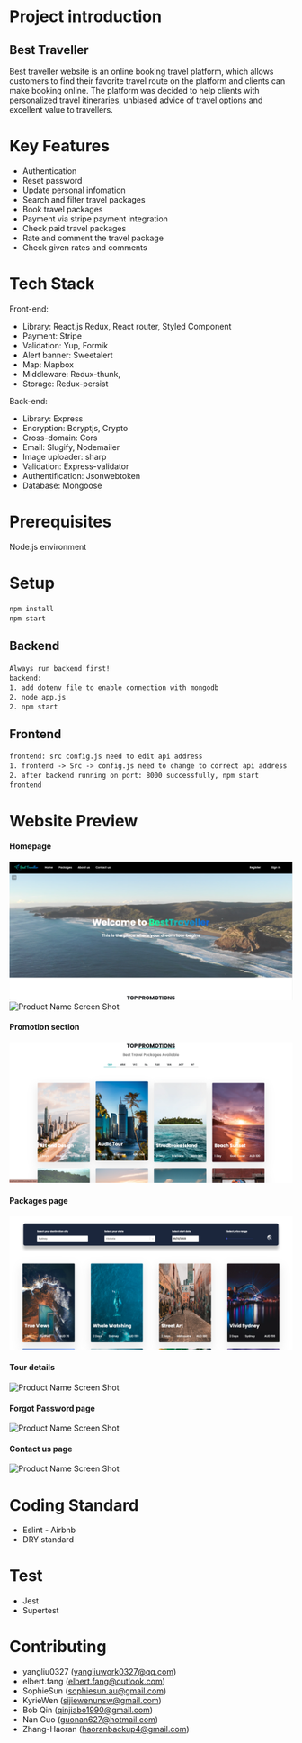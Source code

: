 # Project introduction

## Best Traveller

Best traveller website is an online booking travel platform, which allows customers to find their favorite travel route on the platform and clients can make booking online. The platform was decided to help clients with personalized travel itineraries, unbiased advice of travel options and excellent value to travellers.

# Key Features

- Authentication
- Reset password
- Update personal infomation
- Search and filter travel packages
- Book travel packages
- Payment via stripe payment integration
- Check paid travel packages
- Rate and comment the travel package
- Check given rates and comments

# Tech Stack

Front-end:

- Library: React.js Redux, React router, Styled Component
- Payment: Stripe
- Validation: Yup, Formik
- Alert banner: Sweetalert
- Map: Mapbox
- Middleware: Redux-thunk,
- Storage: Redux-persist

Back-end:

- Library: Express
- Encryption: Bcryptjs, Crypto
- Cross-domain: Cors
- Email: Slugify, Nodemailer
- Image uploader: sharp
- Validation: Express-validator
- Authentification: Jsonwebtoken
- Database: Mongoose


# Prerequisites

Node.js environment

# Setup

`npm install` </br>
`npm start` </br>

## Backend
`Always run backend first!` </br> 
`backend:` </br>
`1. add dotenv file to enable connection with mongodb` </br> 
`2. node app.js` </br> 
`2. npm start` </br> 

## Frontend
`frontend: src config.js need to edit api address` </br>
`1. frontend -> Src -> config.js need to change to correct api address` </br>
`2. after backend running on port: 8000 successfully, npm start frontend` </br>

# Website Preview
<h4>Homepage</h4>

![Product Name Screen Shot](frontend-Traveller/src/readme/homePage.png)
![Product Name Screen Shot](frontend-Traveller/src/readme/footer.png) </br>

<h4>Promotion section</h4>

![Product Name Screen Shot](frontend-Traveller/src/readme/promotions.png)

<h4>Packages page</h4> 

![Product Name Screen Shot](frontend-Traveller/src/readme/packages.png)

<h4>Tour details</h4>

![Product Name Screen Shot](frontend-Traveller/src/readme/tours_detail.png)

<h4>Forgot Password page</h4>

![Product Name Screen Shot](frontend-Traveller/src/readme/forgot_password.png)

<h4>Contact us page</h4>

![Product Name Screen Shot](frontend-Traveller/src/readme/contact_us.png)


# Coding Standard

- Eslint - Airbnb
- DRY standard

# Test

- Jest
- Supertest

# Contributing

- yangliu0327 (yangliuwork0327@qq.com)
- elbert.fang (elbert.fang@outlook.com)
- SophieSun (sophiesun.au@gmail.com)
- KyrieWen (sijiewenunsw@gmail.com)
- Bob Qin (qinjiabo1990@gmail.com)
- Nan Guo (guonan627@hotmail.com)
- Zhang-Haoran (haoranbackup4@gmail.com)
